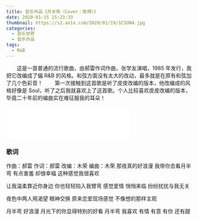 ```yaml
---
title: 音乐作品《月半弯（Cover：陈坤）》
date: 2020-01-15 15:23:33
thumbnail: https://s2.ax1x.com/2020/01/19/1CSUN4.jpg
categories:
  - 音乐世界
  - 音乐作品
tags:
  - R&B
---
```


&emsp;&emsp;这是一首普通的流行歌曲，由郝雷作词作曲，张学友演唱，1985 年发行，我把它改编成了偏 R&B 的风格。和弦方面没有太大的改动，最多就是在原有和弦加了几个色彩音！
&emsp;&emsp;第一次接触到这首歌是听了皮皮改编的版本，他改编成的风格好像是 Soul，听了之后我就喜欢上了这首歌。个人比较喜欢皮皮改编的版本，毕竟二十年前的编曲实在难征服我的耳朵！

<iframe frameborder="no" border="0" marginwidth="0" marginheight="0" width=330 height=86 src="//music.163.com/outchain/player?type=2&id=1394618989&auto=0&height=66"></iframe>
<!--more-->

### 歌词

作曲：郝雷
作词：郝雷
改编：木荣
编曲：木荣
那夜真的好浪漫
我带你去看月半弯
有点害羞 却很幸福
这种感觉我很喜欢

让我温柔靠近你身边
你也轻轻陷入我臂弯
感觉爱情 悄悄来临
纷纷扰扰与我无关

夜色中两人用渴望
眼神交换
原来恋爱现场感觉
不像想的那样主观

月半弯 好浪漫
月光下的你显得特别的好看
月半弯 我喜欢
有情 有意 有你
还有甜
